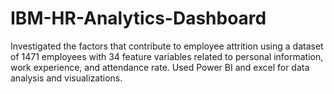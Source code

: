 # IBM-HR-Analytics-Dashboard

Investigated the factors that contribute to employee attrition using a dataset of 1471 employees with 34 feature variables related to personal information, work experience, and attendance rate.
Used Power BI and excel for data analysis and visualizations.

